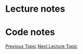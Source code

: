 # Lecture notes


# Code notes

[Previous Topic](../Lecture05:RNAWorkflow/Lecture05.md)
[Next Lecture Topic](../Lecture07:Explore/Lecture07.md)